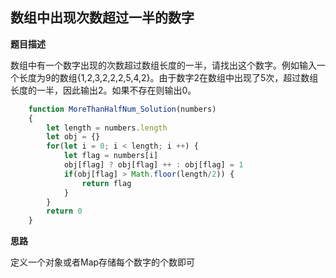 ## 数组中出现次数超过一半的数字

**题目描述**

数组中有一个数字出现的次数超过数组长度的一半，请找出这个数字。例如输入一个长度为9的数组{1,2,3,2,2,2,5,4,2}。由于数字2在数组中出现了5次，超过数组长度的一半，因此输出2。如果不存在则输出0。

```javascript
    function MoreThanHalfNum_Solution(numbers)
    {
        let length = numbers.length
        let obj = {}
        for(let i = 0; i < length; i ++) {
            let flag = numbers[i]
            obj[flag] ? obj[flag] ++ : obj[flag] = 1
            if(obj[flag] > Math.floor(length/2)) {
                return flag
            }
        }
        return 0
    }
```

**思路**

定义一个对象或者Map存储每个数字的个数即可